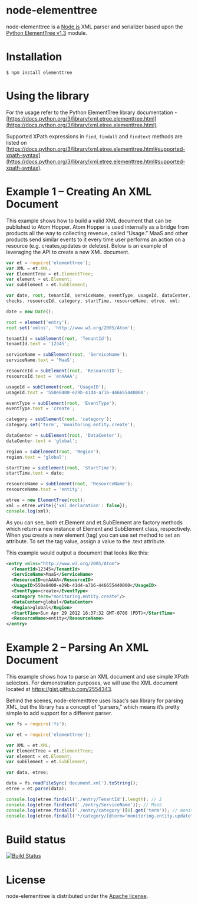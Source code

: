 node-elementtree
====================

node-elementtree is a [Node.js](http://nodejs.org) XML parser and serializer based upon the [Python ElementTree v1.3](http://effbot.org/zone/element-index.htm) module.

Installation
====================

    $ npm install elementtree
    
Using the library
====================

For the usage refer to the Python ElementTree library documentation - [https://docs.python.org/3/library/xml.etree.elementtree.html](https://docs.python.org/3/library/xml.etree.elementtree.html).

Supported XPath expressions in `find`, `findall` and `findtext` methods are listed on [https://docs.python.org/3/library/xml.etree.elementtree.html#supported-xpath-syntax](https://docs.python.org/3/library/xml.etree.elementtree.html#supported-xpath-syntax).

Example 1 – Creating An XML Document
====================

This example shows how to build a valid XML document that can be published to
Atom Hopper. Atom Hopper is used internally as a bridge from products all the
way to collecting revenue, called “Usage.”  MaaS and other products send similar
events to it every time user performs an action on a resource
(e.g. creates,updates or deletes). Below is an example of leveraging the API
to create a new XML document.

```javascript
var et = require('elementtree');
var XML = et.XML;
var ElementTree = et.ElementTree;
var element = et.Element;
var subElement = et.SubElement;

var date, root, tenantId, serviceName, eventType, usageId, dataCenter, region,
checks, resourceId, category, startTime, resourceName, etree, xml;

date = new Date();

root = element('entry');
root.set('xmlns', 'http://www.w3.org/2005/Atom');

tenantId = subElement(root, 'TenantId');
tenantId.text = '12345';

serviceName = subElement(root, 'ServiceName');
serviceName.text = 'MaaS';

resourceId = subElement(root, 'ResourceID');
resourceId.text = 'enAAAA';

usageId = subElement(root, 'UsageID');
usageId.text = '550e8400-e29b-41d4-a716-446655440000';

eventType = subElement(root, 'EventType');
eventType.text = 'create';

category = subElement(root, 'category');
category.set('term', 'monitoring.entity.create');

dataCenter = subElement(root, 'DataCenter');
dataCenter.text = 'global';

region = subElement(root, 'Region');
region.text = 'global';

startTime = subElement(root, 'StartTime');
startTime.text = date;

resourceName = subElement(root, 'ResourceName');
resourceName.text = 'entity';

etree = new ElementTree(root);
xml = etree.write({'xml_declaration': false});
console.log(xml);
```

As you can see, both et.Element and et.SubElement are factory methods which
return a new instance of Element and SubElement class, respectively.
When you create a new element (tag) you can use set method to set an attribute.
To set the tag value, assign a value to the .text attribute.

This example would output a document that looks like this:

```xml
<entry xmlns="http://www.w3.org/2005/Atom">
  <TenantId>12345</TenantId>
  <ServiceName>MaaS</ServiceName>
  <ResourceID>enAAAA</ResourceID>
  <UsageID>550e8400-e29b-41d4-a716-446655440000</UsageID>
  <EventType>create</EventType>
  <category term="monitoring.entity.create"/>
  <DataCenter>global</DataCenter>
  <Region>global</Region>
  <StartTime>Sun Apr 29 2012 16:37:32 GMT-0700 (PDT)</StartTime>
  <ResourceName>entity</ResourceName>
</entry>
```

Example 2 – Parsing An XML Document
====================

This example shows how to parse an XML document and use simple XPath selectors.
For demonstration purposes, we will use the XML document located at
https://gist.github.com/2554343.

Behind the scenes, node-elementtree uses Isaac’s sax library for parsing XML,
but the library has a concept of “parsers,” which means it’s pretty simple to
add support for a different parser.

```javascript
var fs = require('fs');

var et = require('elementtree');

var XML = et.XML;
var ElementTree = et.ElementTree;
var element = et.Element;
var subElement = et.SubElement;

var data, etree;

data = fs.readFileSync('document.xml').toString();
etree = et.parse(data);

console.log(etree.findall('./entry/TenantId').length); // 2
console.log(etree.findtext('./entry/ServiceName')); // MaaS
console.log(etree.findall('./entry/category')[0].get('term')); // monitoring.entity.create
console.log(etree.findall('*/category/[@term="monitoring.entity.update"]').length); // 1
```

Build status
====================

[![Build Status](https://secure.travis-ci.org/racker/node-elementtree.png)](http://travis-ci.org/racker/node-elementtree)


License
====================

node-elementtree is distributed under the [Apache license](http://www.apache.org/licenses/LICENSE-2.0.html).
